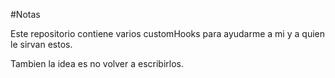 #Notas 

Este repositorio contiene varios customHooks para ayudarme a mi y a quien le sirvan
estos.

Tambien la idea es no volver a escribirlos.